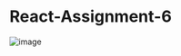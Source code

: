 # React-Assignment-6
![image](https://user-images.githubusercontent.com/74482130/213865472-24574b3f-bf39-4bd7-a5a9-4cd18ea09ebe.png)
